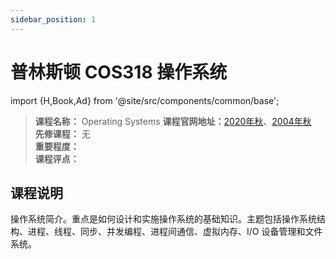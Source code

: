 ```yaml
---
sidebar_position: 1
---
```


# 普林斯顿 COS318 操作系统

import {H,Book,Ad} from '@site/src/components/common/base';

>**课程名称：** Operating Systems 
**课程官网地址：**[2020年秋](https://www.cs.princeton.edu/courses/archive/fall20/cos318/index.html)、[2004年秋](https://www.cs.princeton.edu/courses/archive/fall04/cos318/)   
**先修课程：** 无  
**重要程度：**     
**课程评点：** 


## 课程说明
操作系统简介。重点是如何设计和实施操作系统的基础知识。主题包括操作系统结构、进程、线程、同步、并发编程、进程间通信、虚拟内存、I/O 设备管理和文件系统。



<Comment></Comment>


